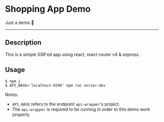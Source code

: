 # Shopping App Demo
Just a demo :gift:
___

## Description

This is a simple SSR'ed app using react, react-router v4 & express.

## Usage

```
$ npm i
$ API_BASE='localhost:9290' npm run server:dev
```

Notes:
- `API_BASE` refers to the endpoint `api-wrapper`'s project.
- The `api-wrapper` is required to be running in order to this demo work properly.

